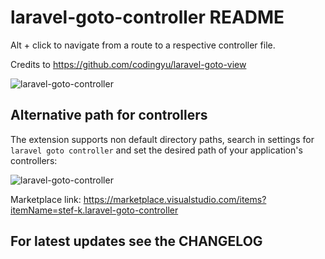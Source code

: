 # laravel-goto-controller README

Alt + click to navigate from a route to a respective controller file.

Credits to https://github.com/codingyu/laravel-goto-view

![laravel-goto-controller](https://github.com/stef-k/laravel-goto-controller/raw/HEAD/images/laravel-goto-controller.gif)

## Alternative path for controllers

The extension supports non default directory paths, search in settings for `laravel goto controller` and set the desired path
of your application's controllers:

![laravel-goto-controller](https://github.com/stef-k/laravel-goto-controller/raw/HEAD/images/settings-alternative-controllers-path.jpg)

Marketplace link: https://marketplace.visualstudio.com/items?itemName=stef-k.laravel-goto-controller

## For latest updates see the CHANGELOG

